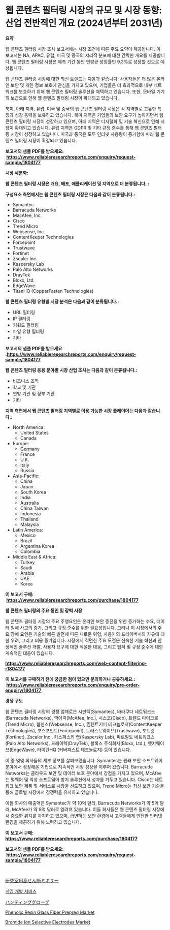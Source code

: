 <p><h1>웹 콘텐츠 필터링 시장의 규모 및 시장 동향: 산업 전반적인 개요 (2024년부터 2031년)</h1></p><p><strong>요약</strong></p>
<p><p>웹 콘텐츠 필터링 시장 조사 보고서에는 시장 조건에 따른 주요 요약이 제공됩니다. 이 보고서는 NA, APAC, 유럽, 미국 및 중국의 지리적 분포에 대한 간략한 개요를 제공합니다. 웹 콘텐츠 필터링 시장은 예측 기간 동안 연평균 성장률인 9.3%로 성장할 것으로 예상됩니다.</p><p>웹 콘텐츠 필터링 시장에 대한 최신 트렌드는 다음과 같습니다: 사용자들은 더 많은 온라인 보안 및 개인 정보 보호에 관심을 가지고 있으며, 기업들은 더 효과적으로 내부 네트워크를 보호하기 위해 웹 콘텐츠 필터링 솔루션을 채택하고 있습니다. 또한, 모바일 기기의 보급으로 인해 웹 콘텐츠 필터링 시장이 확대되고 있습니다.</p><p>북미, 아태 지역, 유럽, 미국 및 중국의 웹 콘텐츠 필터링 시장은 각 지역별로 고유한 특징과 성장 동력을 보유하고 있습니다. 북미 지역은 기업들의 보안 요구가 높아지면서 웹 콘텐츠 필터링 시장이 성장하고 있으며, 아태 지역은 디지털화 및 기술 혁신으로 인해 시장이 확대되고 있습니다. 유럽 지역은 GDPR 및 기타 규정 준수를 통해 웹 콘텐츠 필터링 시장이 성장하고 있습니다. 미국과 중국은 모두 인터넷 사용량이 증가함에 따라 웹 콘텐츠 필터링 시장이 확장되고 있습니다.</p></p>
<p><strong>보고서의 샘플 PDF를 받으세요: &nbsp;<a href="https://www.reliableresearchreports.com/enquiry/request-sample/1804177">https://www.reliableresearchreports.com/enquiry/request-sample/1804177</a></strong></p>
<p><strong>시장 세분화:</strong></p>
<p><strong> 웹 콘텐츠 필터링 시장은 개요, 배포, 애플리케이션 및 지역으로 더 분류됩니다. :</strong></p>
<p><strong>구성요소 측면에서는 웹 콘텐츠 필터링 시장은 다음과 같이 분류됩니다.:</strong></p>
<p><ul><li>Symantec</li><li>Barracuda Networks</li><li>MacAfee, Inc.</li><li>Cisco</li><li>Trend Micro</li><li>Websense, Inc.</li><li>ContentKeeper Technologies</li><li>Forcepoint</li><li>Trustwave</li><li>Fortinet</li><li>Zscaler Inc.</li><li>Kaspersky Lab</li><li>Palo Alto Networks</li><li>DrayTek</li><li>Bloxx, Ltd.</li><li>EdgeWave</li><li>TitanHQ (CopperFasten Technologies)</li></ul></p>
<p><strong> 웹 콘텐츠 필터링 유형별 시장 분석은 다음과 같이 분류됩니다.:</strong></p>
<p><ul><li>URL 필터링</li><li>IP 필터링</li><li>키워드 필터링</li><li>파일 유형 필터링</li><li>기타</li></ul></p>
<p><strong>보고서의 샘플 PDF를 받으세요 :<a href="https://www.reliableresearchreports.com/enquiry/request-sample/1804177">https://www.reliableresearchreports.com/enquiry/request-sample/1804177</a></strong></p>
<p><strong> 웹 콘텐츠 필터링 응용 분야별 시장 산업 조사는 다음과 같이 분류됩니다.:</strong></p>
<p><ul><li>비즈니스 조직</li><li>학교 및 기관</li><li>연방 기관 및 정부 기관</li><li>기타</li></ul></p>
<p><strong>지역 측면에서 웹 콘텐츠 필터링 지역별로 이용 가능한 시장 플레이어는 다음과 같습니다.:</strong></p>
<p><ul>
    <li>
        North America:
        <ul>
            <li>United States</li>
            <li>Canada</li>
        </ul>
    </li>
    <li>
        Europe:
        <ul>
            <li>Germany</li>
            <li>France</li>
            <li>U.K.</li>
            <li>Italy</li>
            <li>Russia</li>
        </ul>
    </li>
    <li>
        Asia-Pacific:
        <ul>
            <li>China</li>
            <li>Japan</li>
            <li>South Korea</li>
            <li>India</li>
            <li>Australia</li>
            <li>China Taiwan</li>
            <li>Indonesia</li>
            <li>Thailand</li>
            <li>Malaysia</li>
        </ul>
    </li>
    <li>
        Latin America:
        <ul>
            <li>Mexico</li>
            <li>Brazil</li>
            <li>Argentina Korea</li>
            <li>Colombia</li>
        </ul>
    </li>
    <li>
        Middle East & Africa:
        <ul>
            <li>Turkey</li>
            <li>Saudi</li>
            <li>Arabia</li>
            <li>UAE</li>
            <li>Korea</li>
        </ul>
    </li>
    </ul></p>
<p><strong>이 보고서 구매: &nbsp;<a href="https://www.reliableresearchreports.com/purchase/1804177">https://www.reliableresearchreports.com/purchase/1804177</a></strong></p>
<p><strong>웹 콘텐츠 필터링의 주요 동인 및 장벽 시장</strong></p>
<p><p>웹 콘텐츠 필터링 시장의 주요 주행요인은 온라인 보안 증진을 위한 증가하는 수요, 데이터 침해 사고의 증가, 그리고 규정 준수를 위한 필요성입니다. 그러나 이 시장에서의 주요 장애 요인은 기술의 빠른 발전에 따른 새로운 위협, 사용자의 프라이버시와 자유에 대한 우려, 그리고 비용 증가입니다. 시장에서 직면한 주요 도전은 신속한 기술 혁신과 안정적인 솔루션 개발, 사용자 요구에 대한 적절한 대응, 그리고 법적 및 규정 준수에 대한 계속적인 대응이 있습니다.</p></p>
<p><strong><a href="https://www.reliableresearchreports.com/web-content-filtering-r1804177">https://www.reliableresearchreports.com/web-content-filtering-r1804177</a></strong></p>
<p><strong>이 보고서를 구매하기 전에 궁금한 점이 있으면 문의하거나 공유하세요.: &nbsp;<a href="https://www.reliableresearchreports.com/enquiry/pre-order-enquiry/1804177">https://www.reliableresearchreports.com/enquiry/pre-order-enquiry/1804177</a></strong></p>
<p><strong>경쟁 구도</strong></p>
<p><p>웹 콘텐츠 필터링 시장의 경쟁 업체로는 시만텍(Symantec), 바라쿠다 네트워크스(Barracuda Networks), 맥아피(McAfee, Inc.), 시스코(Cisco), 트렌드 마이크로(Trend Micro), 웹센스(Websense, Inc.), 컨텐트키퍼 테크놀로지(ContentKeeper Technologies), 포스포인트(Forcepoint), 트러스트웨이브(Trustwave), 포트넷(Fortinet), Zscaler Inc., 카스퍼스키 랩(Kaspersky Lab), 파로알토 네트워크스(Palo Alto Networks), 드레이텍(DrayTek), 블록스 주식회사(Bloxx, Ltd.), 엣지웨이브(EdgeWave), 타이탄HQ (커버파스트 테크놀로지) 등이 있습니다. </p><p>이 중 몇몇 회사들의 세부 정보를 살펴보겠습니다. Symantec는 원래 보안 소프트웨어 분야에서 성장해온 기업으로 지속적인 시장 성장을 이루어 왔습니다. Barracuda Networks는 클라우드 보안 및 데이터 보호 분야에서 강점을 가지고 있으며, McAfee는 멀웨어 및 악성 소프트웨어 방지 솔루션에서 성과를 거두고 있습니다. Cisco는 네트워크 보안 제품 및 서비스로 시장을 선도하고 있으며, Trend Micro는 최신 보안 기술을 통해 글로벌 시장에서 경쟁력을 유지하고 있습니다. </p><p>이들 회사의 매출액은 Symantec가 약 10억 달러, Barracuda Networks가 약 5억 달러, McAfee가 약 8억 달러로 알려져 있습니다. 이들 회사들은 웹 콘텐츠 필터링 시장에서 중요한 위치를 차지하고 있으며, 급변하는 보안 환경에서 고객들에게 안전한 인터넷 환경을 제공하기 위해 노력하고 있습니다.</p></p>
<p><strong>이 보고서 구매: &nbsp; <a href="https://www.reliableresearchreports.com/purchase/1804177">https://www.reliableresearchreports.com/purchase/1804177</a></strong></p>
<p><strong>보고서의 샘플 PDF를 받으세요: &nbsp;<a href="https://www.reliableresearchreports.com/enquiry/request-sample/1804177">https://www.reliableresearchreports.com/enquiry/request-sample/1804177</a></strong><strong></strong></p>
<p>&nbsp;</p>
<p><p><a href="https://medium.com/@madelynhowe2023/%E9%AB%98%E5%89%AA%E6%96%AD%E5%8A%9B%E3%83%9F%E3%82%AD%E3%82%B5%E3%83%BC%E3%83%9E%E3%83%BC%E3%82%B1%E3%83%83%E3%83%88-2031%E5%B9%B4%E3%81%BE%E3%81%A7%E3%81%AE%E6%88%90%E5%8A%9F%E8%A3%BD%E9%80%A0%E6%88%A6%E7%95%A5%E3%81%AE%E9%8D%B5-cc4c11898a49">研究室用高せん断ミキサー</a></p><p><a href="https://github.com/FelipeGrrady654556/Market-Research-Report-List-1/blob/main/190930223417.md">게임 개발 서비스</a></p><p><a href="https://medium.com/@bertramveum2023/%E3%83%8F%E3%83%B3%E3%83%86%E3%82%A3%E3%83%B3%E3%82%B0%E3%82%B0%E3%83%AD%E3%83%BC%E3%83%96%E5%B8%82%E5%A0%B4%E3%81%AF-%E5%B8%82%E5%A0%B4%E3%82%B7%E3%82%A7%E3%82%A2-%E5%B8%82%E5%A0%B4%E3%83%88%E3%83%AC%E3%83%B3%E3%83%89-%E5%B8%82%E5%A0%B4%E6%88%90%E9%95%B7%E3%81%AB%E9%96%A2%E3%81%99%E3%82%8B%E6%83%85%E5%A0%B1%E3%82%92%E6%8F%90%E4%BE%9B%E3%81%97%E3%81%BE%E3%81%99-ace1a3968a11">ハンティンググローブ</a></p><p><a href="https://www.linkedin.com/pulse/phenolic-resin-glass-fiber-prepreg-market-comprehensive-8r0te?trackingId=X11wsdxOtScNuzxLiJcvXg%3D%3D">Phenolic Resin Glass Fiber Prepreg Market</a></p><p><a href="https://glittery-fuchsia-86a.notion.site/Analyzing-Bromide-Ion-Selective-Electrodes-Market-Global-Industry-Perspective-and-Forecast-2024-to-ef5943eff2594a44b1e9a97ed3f13c5b">Bromide Ion Selective Electrodes Market</a></p></p>
